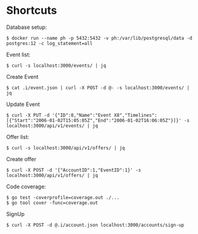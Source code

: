 # Shortcuts

Database setup:
```shell script
$ docker run --name ph -p 5432:5432 -v ph:/var/lib/postgresql/data -d postgres:12 -c log_statement=all
```

Event list:
```shell script
$ curl -s localhost:3000/events/ | jq
```

Create Event
```shell script
$ cat .i/event.json | curl -X POST -d @- -s localhost:3000/events/ | jq
```

Update Event
```shell script
$ curl -X PUT -d '{"ID":8,"Name":"Event X8","Timelines":[{"Start":"2006-01-02T15:05:05Z","End":"2006-01-02T16:06:05Z"}]}' -s localhost:3000/api/v1/events/ | jq
```

Offer list:
```shell script
$ curl -s localhost:3000/api/v1/offers/ | jq
```

Create offer
```shell script
$ curl -X POST -d '{"AccountID":1,"EventID":1}' -s localhost:3000/api/v1/offers/ | jq
```

Code coverage:
```shell script
$ go test -coverprofile=coverage.out ./...
$ go tool cover -func=coverage.out
```

SignUp
```shell script
$ curl -X POST -d @.i/account.json localhost:3000/accounts/sign-up
```
